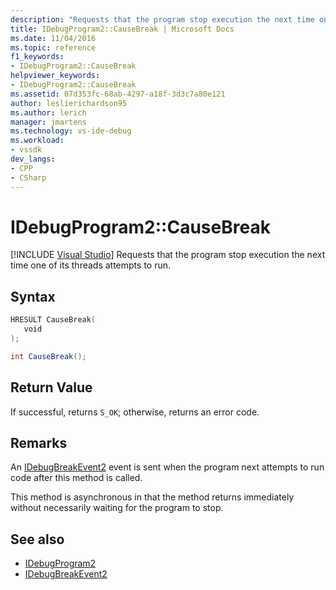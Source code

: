 ```yaml
---
description: "Requests that the program stop execution the next time one of its threads attempts to run."
title: IDebugProgram2::CauseBreak | Microsoft Docs
ms.date: 11/04/2016
ms.topic: reference
f1_keywords:
- IDebugProgram2::CauseBreak
helpviewer_keywords:
- IDebugProgram2::CauseBreak
ms.assetid: 07d353fc-68ab-4297-a18f-3d3c7a80e121
author: leslierichardson95
ms.author: lerich
manager: jmartens
ms.technology: vs-ide-debug
ms.workload:
- vssdk
dev_langs:
- CPP
- CSharp
---
```

# IDebugProgram2::CauseBreak

 [!INCLUDE [Visual Studio](~/includes/applies-to-version/vs-not-mac.md)]
Requests that the program stop execution the next time one of its threads attempts to run.

## Syntax

```cpp
HRESULT CauseBreak( 
   void 
);
```

```csharp
int CauseBreak();
```

## Return Value
 If successful, returns `S_OK`; otherwise, returns an error code.

## Remarks
 An [IDebugBreakEvent2](../../../extensibility/debugger/reference/idebugbreakevent2.md) event is sent when the program next attempts to run code after this method is called.

 This method is asynchronous in that the method returns immediately without necessarily waiting for the program to stop.

## See also
- [IDebugProgram2](../../../extensibility/debugger/reference/idebugprogram2.md)
- [IDebugBreakEvent2](../../../extensibility/debugger/reference/idebugbreakevent2.md)
